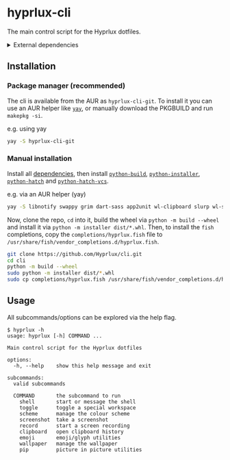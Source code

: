 # hyprlux-cli

The main control script for the Hyprlux dotfiles.

<details><summary id="dependencies">External dependencies</summary>

- [`libnotfy`](https://gitlab.gnome.org/GNOME/libnotify) - sending notifications
- [`swappy`](https://github.com/jtheoof/swappy) - screenshot editor
- [`grim`](https://gitlab.freedesktop.org/emersion/grim) - taking screenshots
- [`dart-sass`](https://github.com/sass/dart-sass) - discord theming
- [`app2unit`](https://github.com/Vladimir-csp/app2unit) - launching apps
- [`wl-clipboard`](https://github.com/bugaevc/wl-clipboard) - copying to clipboard
- [`slurp`](https://github.com/emersion/slurp) - selecting an area
- [`wl-screenrec`](https://github.com/russelltg/wl-screenrec) - screen recording
- `glib2` - closing notifications
- `libpulse` - getting audio device
- [`cliphist`](https://github.com/sentriz/cliphist) - clipboard history
- [`fuzzel`](https://codeberg.org/dnkl/fuzzel) - clipboard history/emoji picker

</details>

## Installation

### Package manager (recommended)

The cli is available from the AUR as `hyprlux-cli-git`. To install it you can use
an AUR helper like [`yay`](https://github.com/Jguer/yay), or manually download the
PKGBUILD and run `makepkg -si`.

e.g. using yay

```sh
yay -S hyprlux-cli-git
```

### Manual installation

Install all [dependencies](#dependencies), then install
[`python-build`](https://github.com/pypa/build),
[`python-installer`](https://github.com/pypa/installer),
[`python-hatch`](https://github.com/pypa/hatch) and
[`python-hatch-vcs`](https://github.com/ofek/hatch-vcs).

e.g. via an AUR helper (yay)

```sh
yay -S libnotify swappy grim dart-sass app2unit wl-clipboard slurp wl-screenrec glib2 libpulse cliphist fuzzel python-build python-installer python-hatch python-hatch-vcs
```

Now, clone the repo, `cd` into it, build the wheel via `python -m build --wheel`
and install it via `python -m installer dist/*.whl`. Then, to install the `fish`
completions, copy the `completions/hyprlux.fish` file to
`/usr/share/fish/vendor_completions.d/hyprlux.fish`.

```sh
git clone https://github.com/Hyprlux/cli.git
cd cli
python -m build --wheel
sudo python -m installer dist/*.whl
sudo cp completions/hyprlux.fish /usr/share/fish/vendor_completions.d/hyprlux.fish
```

## Usage

All subcommands/options can be explored via the help flag.

```
$ hyprlux -h
usage: hyprlux [-h] COMMAND ...

Main control script for the Hyprlux dotfiles

options:
  -h, --help    show this help message and exit

subcommands:
  valid subcommands

  COMMAND       the subcommand to run
    shell       start or message the shell
    toggle      toggle a special workspace
    scheme      manage the colour scheme
    screenshot  take a screenshot
    record      start a screen recording
    clipboard   open clipboard history
    emoji       emoji/glyph utilities
    wallpaper   manage the wallpaper
    pip         picture in picture utilities
```
